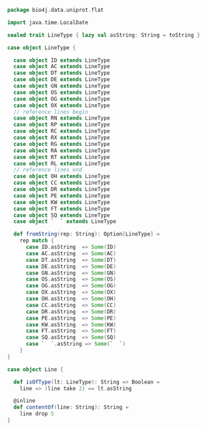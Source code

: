 
```scala
package bio4j.data.uniprot.flat

import java.time.LocalDate

sealed trait LineType { lazy val asString: String = toString }

case object LineType {

  case object ID extends LineType
  case object AC extends LineType
  case object DT extends LineType
  case object DE extends LineType
  case object GN extends LineType
  case object OS extends LineType
  case object OG extends LineType
  case object OX extends LineType
  // reference lines begin
  case object RN extends LineType
  case object RP extends LineType
  case object RC extends LineType
  case object RX extends LineType
  case object RG extends LineType
  case object RA extends LineType
  case object RT extends LineType
  case object RL extends LineType
  // reference lines end
  case object OH extends LineType
  case object CC extends LineType
  case object DR extends LineType
  case object PE extends LineType
  case object KW extends LineType
  case object FT extends LineType
  case object SQ extends LineType
  case object `  ` extends LineType

  def fromString(rep: String): Option[LineType] =
    rep match {
      case ID.asString  => Some(ID)
      case AC.asString  => Some(AC)
      case DT.asString  => Some(DT)
      case DE.asString  => Some(DE)
      case GN.asString  => Some(GN)
      case OS.asString  => Some(OS)
      case OG.asString  => Some(OG)
      case OX.asString  => Some(OX)
      case OH.asString  => Some(OH)
      case CC.asString  => Some(CC)
      case DR.asString  => Some(DR)
      case PE.asString  => Some(PE)
      case KW.asString  => Some(KW)
      case FT.asString  => Some(FT)
      case SQ.asString  => Some(SQ)
      case `  `.asString => Some(`  `)
    }
}

case object Line {

  def isOfType(lt: LineType): String => Boolean =
    line => (line take 2) == lt.asString

  @inline
  def contentOf(line: String): String =
    line drop 5
}

```




[test/scala/LineParsingSpeed.scala]: ../../../test/scala/LineParsingSpeed.scala.md
[test/scala/IsoformSequences.scala]: ../../../test/scala/IsoformSequences.scala.md
[test/scala/lines.scala]: ../../../test/scala/lines.scala.md
[test/scala/testData.scala]: ../../../test/scala/testData.scala.md
[test/scala/FlatFileEntry.scala]: ../../../test/scala/FlatFileEntry.scala.md
[test/scala/EntryParsingSpeed.scala]: ../../../test/scala/EntryParsingSpeed.scala.md
[test/scala/FileReadSpeed.scala]: ../../../test/scala/FileReadSpeed.scala.md
[test/scala/SeqOps.scala]: ../../../test/scala/SeqOps.scala.md
[main/scala/entry.scala]: ../entry.scala.md
[main/scala/isoformSequences.scala]: ../isoformSequences.scala.md
[main/scala/flat/SequenceData.scala]: SequenceData.scala.md
[main/scala/flat/KW.scala]: KW.scala.md
[main/scala/flat/ID.scala]: ID.scala.md
[main/scala/flat/RC.scala]: RC.scala.md
[main/scala/flat/DT.scala]: DT.scala.md
[main/scala/flat/Entry.scala]: Entry.scala.md
[main/scala/flat/GN.scala]: GN.scala.md
[main/scala/flat/parsers.scala]: parsers.scala.md
[main/scala/flat/RG.scala]: RG.scala.md
[main/scala/flat/DR.scala]: DR.scala.md
[main/scala/flat/OG.scala]: OG.scala.md
[main/scala/flat/RL.scala]: RL.scala.md
[main/scala/flat/SQ.scala]: SQ.scala.md
[main/scala/flat/PE.scala]: PE.scala.md
[main/scala/flat/OS.scala]: OS.scala.md
[main/scala/flat/CC.scala]: CC.scala.md
[main/scala/flat/OX.scala]: OX.scala.md
[main/scala/flat/OH.scala]: OH.scala.md
[main/scala/flat/RN.scala]: RN.scala.md
[main/scala/flat/DE.scala]: DE.scala.md
[main/scala/flat/RA.scala]: RA.scala.md
[main/scala/flat/RX.scala]: RX.scala.md
[main/scala/flat/FT.scala]: FT.scala.md
[main/scala/flat/AC.scala]: AC.scala.md
[main/scala/flat/RP.scala]: RP.scala.md
[main/scala/flat/lineTypes.scala]: lineTypes.scala.md
[main/scala/flat/RT.scala]: RT.scala.md
[main/scala/seqOps.scala]: ../seqOps.scala.md
[main/scala/fasta/isoforms.scala]: ../fasta/isoforms.scala.md